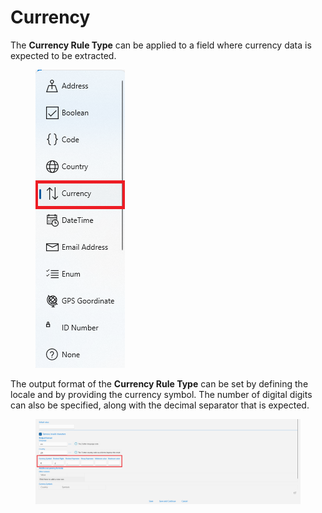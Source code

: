 # Currency

The **Currency Rule Type** can be applied to a field where currency data is expected to be extracted.

<figure><img src="../.gitbook/assets/image (137).png" alt=""><figcaption></figcaption></figure>

The output format of the **Currency Rule Type** can be set by defining the locale and by providing the currency symbol. The number of digital digits can also be specified, along with the decimal separator that is expected.

<figure><img src="../.gitbook/assets/image (64).png" alt=""><figcaption></figcaption></figure>
